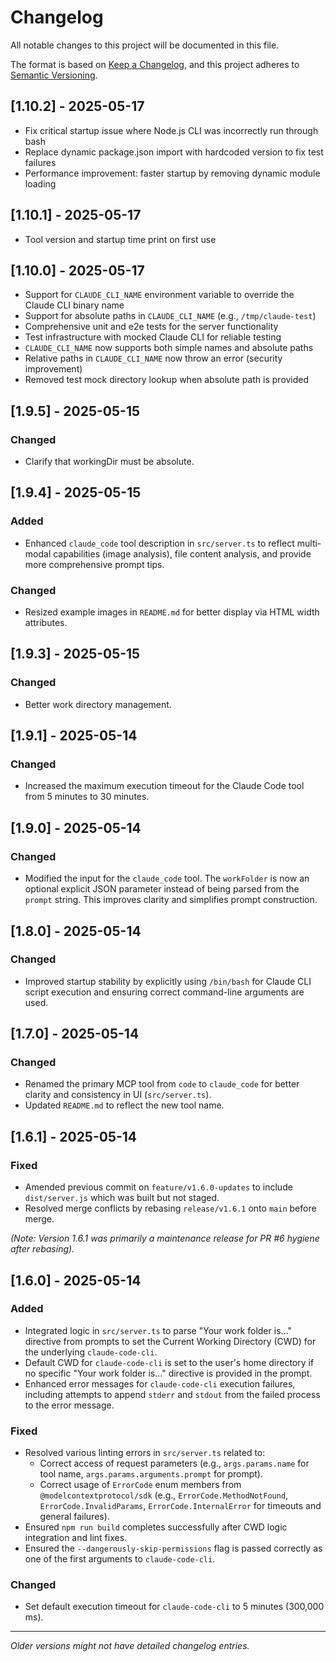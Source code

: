 # Changelog

All notable changes to this project will be documented in this file.

The format is based on [Keep a Changelog](https://keepachangelog.com/en/1.0.0/),
and this project adheres to [Semantic Versioning](https://semver.org/spec/v2.0.0.html).

## [1.10.2] - 2025-05-17

- Fix critical startup issue where Node.js CLI was incorrectly run through bash
- Replace dynamic package.json import with hardcoded version to fix test failures
- Performance improvement: faster startup by removing dynamic module loading

## [1.10.1] - 2025-05-17

- Tool version and startup time print on first use

## [1.10.0] - 2025-05-17

- Support for `CLAUDE_CLI_NAME` environment variable to override the Claude CLI binary name
- Support for absolute paths in `CLAUDE_CLI_NAME` (e.g., `/tmp/claude-test`)
- Comprehensive unit and e2e tests for the server functionality
- Test infrastructure with mocked Claude CLI for reliable testing
- `CLAUDE_CLI_NAME` now supports both simple names and absolute paths
- Relative paths in `CLAUDE_CLI_NAME` now throw an error (security improvement)
- Removed test mock directory lookup when absolute path is provided

## [1.9.5] - 2025-05-15

### Changed  
- Clarify that workingDir must be absolute.

## [1.9.4] - 2025-05-15

### Added
- Enhanced `claude_code` tool description in `src/server.ts` to reflect multi-modal capabilities (image analysis), file content analysis, and provide more comprehensive prompt tips.

### Changed
- Resized example images in `README.md` for better display via HTML width attributes.

## [1.9.3] - 2025-05-15

### Changed
- Better work directory management.

## [1.9.1] - 2025-05-14

### Changed
- Increased the maximum execution timeout for the Claude Code tool from 5 minutes to 30 minutes.

## [1.9.0] - 2025-05-14

### Changed
- Modified the input for the `claude_code` tool. The `workFolder` is now an optional explicit JSON parameter instead of being parsed from the `prompt` string. This improves clarity and simplifies prompt construction.

## [1.8.0] - 2025-05-14

### Changed
- Improved startup stability by explicitly using `/bin/bash` for Claude CLI script execution and ensuring correct command-line arguments are used.

## [1.7.0] - 2025-05-14

### Changed
- Renamed the primary MCP tool from `code` to `claude_code` for better clarity and consistency in UI (`src/server.ts`).
- Updated `README.md` to reflect the new tool name.

## [1.6.1] - 2025-05-14

### Fixed
- Amended previous commit on `feature/v1.6.0-updates` to include `dist/server.js` which was built but not staged.
- Resolved merge conflicts by rebasing `release/v1.6.1` onto `main` before merge.

*(Note: Version 1.6.1 was primarily a maintenance release for PR #6 hygiene after rebasing).*

## [1.6.0] - 2025-05-14

### Added
- Integrated logic in `src/server.ts` to parse "Your work folder is..." directive from prompts to set the Current Working Directory (CWD) for the underlying `claude-code-cli`.
- Default CWD for `claude-code-cli` is set to the user's home directory if no specific "Your work folder is..." directive is provided in the prompt.
- Enhanced error messages for `claude-code-cli` execution failures, including attempts to append `stderr` and `stdout` from the failed process to the error message.

### Fixed
- Resolved various linting errors in `src/server.ts` related to:
    - Correct access of request parameters (e.g., `args.params.name` for tool name, `args.params.arguments.prompt` for prompt).
    - Correct usage of `ErrorCode` enum members from `@modelcontextprotocol/sdk` (e.g., `ErrorCode.MethodNotFound`, `ErrorCode.InvalidParams`, `ErrorCode.InternalError` for timeouts and general failures).
- Ensured `npm run build` completes successfully after CWD logic integration and lint fixes.
- Ensured the `--dangerously-skip-permissions` flag is passed correctly as one of the first arguments to `claude-code-cli`.

### Changed
- Set default execution timeout for `claude-code-cli` to 5 minutes (300,000 ms).

---
*Older versions might not have detailed changelog entries.*